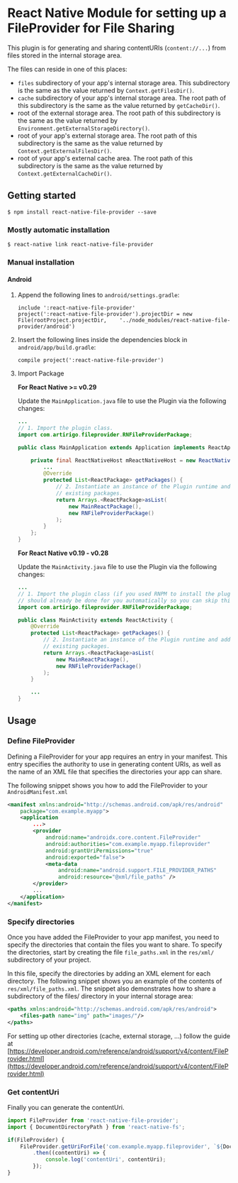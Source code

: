 # React Native Module for setting up a FileProvider for File Sharing

This plugin is for generating and sharing contentURIs (`content://...`) from files stored in the internal storage area.

The files can reside in one of this places:

- `files` subdirectory of your app's internal storage area. This subdirectory is the same as the value returned by `Context.getFilesDir()`.
- `cache` subdirectory of your app's internal storage area. The root path of this subdirectory is the same as the value returned by `getCacheDir()`.
- root of the external storage area. The root path of this subdirectory is the same as the value returned by `Environment.getExternalStorageDirectory()`.
- root of your app's external storage area. The root path of this subdirectory is the same as the value returned by `Context.getExternalFilesDir()`.
- root of your app's external cache area. The root path of this subdirectory is the same as the value returned by `Context.getExternalCacheDir()`.

## Getting started

`$ npm install react-native-file-provider --save`

### Mostly automatic installation

`$ react-native link react-native-file-provider`

### Manual installation


#### Android

1. Append the following lines to `android/settings.gradle`:

  	```
  	include ':react-native-file-provider'
  	project(':react-native-file-provider').projectDir = new File(rootProject.projectDir, 	'../node_modules/react-native-file-provider/android')
  	```
2. Insert the following lines inside the dependencies block in `android/app/build.gradle`:
    
  	```
    compile project(':react-native-file-provider')
  	```
3. Import Package
  
    **For React Native >= v0.29**
  
    Update the `MainApplication.java` file to use the Plugin via the following changes:
    
    ```java
    ...
    // 1. Import the plugin class.
   import com.artirigo.fileprovider.RNFileProviderPackage;
    
    public class MainApplication extends Application implements ReactApplication {
    
        private final ReactNativeHost mReactNativeHost = new ReactNativeHost(this) {
            ...   
            @Override
            protected List<ReactPackage> getPackages() {
                // 2. Instantiate an instance of the Plugin runtime and add it to the list of
                // existing packages.
                return Arrays.<ReactPackage>asList(
                    new MainReactPackage(),
                    new RNFileProviderPackage()
                );
            }
        };
    }
    ```
    
    **For React Native v0.19 - v0.28**
  
    Update the `MainActivity.java` file to use the Plugin via the following changes:
    
    ```java
    ...
    // 1. Import the plugin class (if you used RNPM to install the plugin, this
    // should already be done for you automatically so you can skip this step).
    import com.artirigo.fileprovider.RNFileProviderPackage;
    
    public class MainActivity extends ReactActivity {    
        @Override
        protected List<ReactPackage> getPackages() {
            // 2. Instantiate an instance of the Plugin runtime and add it to the list of
            // existing packages.
            return Arrays.<ReactPackage>asList(
                new MainReactPackage(),
                new RNFileProviderPackage()
            );
        }
    
        ...
    }
    ```


## Usage

### Define FileProvider

Defining a FileProvider for your app requires an entry in your manifest. 
This entry specifies the authority to use in generating content URIs, as 
well as the name of an XML file that specifies the directories your app can share.

The following snippet shows you how to add the FileProvider to your `AndroidManifest.xml`

```xml
<manifest xmlns:android="http://schemas.android.com/apk/res/android"
    package="com.example.myapp">
    <application
        ...>
        <provider
            android:name="androidx.core.content.FileProvider"
            android:authorities="com.example.myapp.fileprovider"
            android:grantUriPermissions="true"
            android:exported="false">
            <meta-data
                android:name="android.support.FILE_PROVIDER_PATHS"
                android:resource="@xml/file_paths" />
        </provider>
        ...
    </application>
</manifest>
```
### Specify directories

Once you have added the FileProvider to your app manifest, you need to specify the 
directories that contain the files you want to share. To specify the directories, 
start by creating the file `file_paths.xml` in the `res/xml/` subdirectory of your project.
 
In this file, specify the directories by adding an XML element for each directory. 
The following snippet shows you an example of the contents of `res/xml/file_paths.xml`. 
The snippet also demonstrates how to share a subdirectory of the files/ directory 
in your internal storage area:

```xml
<paths xmlns:android="http://schemas.android.com/apk/res/android">
    <files-path name="img" path="images/"/>
</paths>
```

For setting up other directories (cache, external storage, ...) follow the guide at 
[https://developer.android.com/reference/android/support/v4/content/FileProvider.html](https://developer.android.com/reference/android/support/v4/content/FileProvider.html) 


### Get contentUri

Finally you can generate the contentUri. 

```javascript
import FileProvider from 'react-native-file-provider';
import { DocumentDirectoryPath } from 'react-native-fs';

if(FileProvider) {
    FileProvider.getUriForFile('com.example.myapp.fileprovider', `${DocumentDirectoryPath}/images/image.jpg`)
        .then((contentUri) => {
            console.log('contentUri', contentUri);
        });
}
```
  
